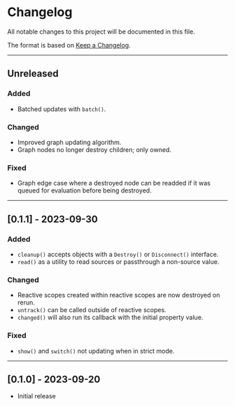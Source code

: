 # Changelog

All notable changes to this project will be documented in this file.

The format is based on [Keep a Changelog](https://keepachangelog.com/en/1.0.0/).

--------------------------------------------------------------------------------

## Unreleased

### Added

- Batched updates with `batch()`.

### Changed

- Improved graph updating algorithm.
- Graph nodes no longer destroy children; only owned.

### Fixed

- Graph edge case where a destroyed node can be readded if it was queued for
  evaluation before being destroyed.

--------------------------------------------------------------------------------

## [0.1.1] - 2023-09-30

### Added

- `cleanup()` accepts objects with a `Destroy()` or `Disconnect()` interface.
- `read()` as a utility to read sources or passthrough a non-source value.

### Changed

- Reactive scopes created within reactive scopes are now destroyed on rerun.
- `untrack()` can be called outside of reactive scopes.
- `changed()` will also run its callback with the initial property value.

### Fixed

- `show()` and `switch()` not updating when in strict mode.

--------------------------------------------------------------------------------

## [0.1.0] - 2023-09-20

- Initial release
